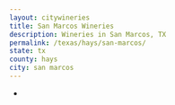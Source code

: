 ```yaml
---
layout: citywineries
title: San Marcos Wineries
description: Wineries in San Marcos, TX
permalink: /texas/hays/san-marcos/
state: tx
county: hays
city: san marcos
---
```

-
